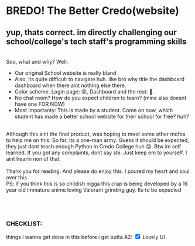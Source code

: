 <h1>BREDO! The Better Credo(website)</h1>
<h2>yup, thats correct. im directly challenging our school/college's tech staff's programming skills</h2>
<br>
Soo, what and why? Well:
<ul>
  <li>Our original School website is really bland</li>
  <li>Also, its quite difficult to navigate huh. like bro why title the dashboard dashboard when there aint nothing else there.</li>
  <li>Color scheme. Login page: 😍, Dashboard and the rest: 🥴.</li>
  <li>No chat room? How do you expect children to learn? (mine also doesnt have one FOR NOW)</li>
  <li>Most importanty: This is made by a student. Come on now, which student has made a better school website for their school for free? huh?</li>
</ul>
<br>
Although this aint the final product, was hoping to meet some other mofos to help me on this. So far, its a one-man army. Guess it should be expected, they just dont teach enough Python in Credo College huh 😋. Btw im self learned.
If you got any complaints, dont say shi. Just keep em to yourself. I aint hearin non of that.
<br>
<br>
Thank you for reading. And please do enjoy this. I poured my heart and soul over this
<br>
PS: if you think this is so childish nigga this crap is being developed by a 16 year old immature anime loving Valorant grinding guy. Its to be expected
<br><br><br><br>
<h3>CHECKLIST:</h3>
things i wanna get done in this before i get outta A2:
<input type="checkbox" checked="true" name="c1">
<label for="c1">Lovely UI</label>
